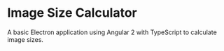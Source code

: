 # Image Size Calculator
A basic Electron application using Angular 2 with TypeScript to calculate image sizes.
